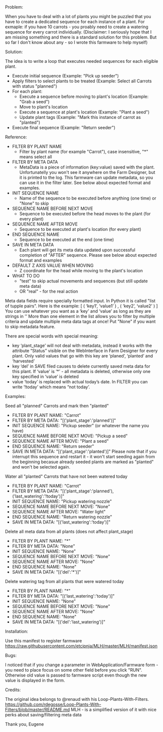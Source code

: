 Problem:

When you have to deal with a lot of plants you might be puzzled that you have to create a dedicated sequence for each
instance of a plant. For exmaple: if you have 10 carrots - you proably need to create a watering sequence for every carrot
individually. (Disclaimer: I seriously hope that I am missing something and there is a standard solution for this
problem. But so far I don't know about any - so I wrote this farmware to help myself)

Solution:

The idea is to write a loop that executes needed sequences for each eligible plant.
- Execute initial sequence                                  (Example: "Pick up seeder")
- Apply filters to select plants to be treated       		(Example: Select all Carrots with status "planned")
- For each plant:
    - Execute a sequence before moving to plant's location  (Example: "Grab a seed")
    - Move to plant's location
    - Execute a sequence at plant's location                (Example: "Plant a seed")
    - Update plant tags 	                                (Example: "Mark this instance of carrot as "planted")
- Execute final sequence                                    (Example: "Return seeder")

Reference:

- FILTER BY PLANT NAME
    - Filter by plant name (for example "Carrot"), case insensitive, "*" means select all
- FILTER BY META DATA
    - MetaData is a piece of information (key:value) saved with the plant. Unfortunatelly you won't see it anywhere on
    the Farm Designer, but it is printed to the log. This farmware can update metadata, so you can use it in the
    filter later. See below about expected format and examples.
- INIT SEQUENCE NAME
    - Name of the sequence to be executed before anything (one time) or "None" to skip
- SEQUENCE NAME BEFORE NEXT MOVE
    - Sequence to be executed before the head moves to the plant (for every plant)
- SEQUENCE NAME AFTER MOVE
    - Sequence to be executed at plant's location (for every plant)
- END SEQUENCE NAME
    - Sequence to be executed at the end (one time)
- SAVE IN META DATA
    - Each plant will get its meta data updated upon successful completion of "AFTER" sequence. Please see below about
    expected format and examples
- DEFAULT Z AXIS VALUE WHEN MOVING
    - Z coordinate for the head while moving to the plant's location
- WHAT TO DO
    - "test" to skip actual movements and sequences (but still update meta data)
    - OR "real" - for the real action

Meta data fields require specially formatted input. In Python it is called "list of tupple pairs". Here is the example:
[ ( ‘key1’, ‘value1’ ) , ( ‘key2’, ‘value2’ ) ]
You can use whatever you want as a ‘key' and ‘value’ as long as they are strings in '’
More than one element in the list allows you to filter by multiple criteria and update multiple meta data tags at once!
Put "None" if you want to skip metadata feature.

There are special words with special meaning:
- key ‘plant_stage’ will not deal with metadata, instead it works with the attribute “Status” visible on the WebInterface
in Farm Designer for every plant. Only valid values that go with this key are ‘planed’, ‘planted’ and ‘harvested’
- key ‘del’ in SAVE filed causes to delete currently saved meta data for this plant. If ‘value' is ‘*’ - all metadata is
deleted, otherwise only one key specified in ‘value’ is deleted
- value ‘today’ is replaced with actual today’s date. In FILTER you can write ‘!today’ which means “not today’.

Examples:

Seed all "planned" Carrots and mark then "planted"
- FILTER BY PLANT NAME:             "Carrot"
- FILTER BY META DATA:              "[('plant_stage':'planned')]"
- INIT SEQUENCE NAME:               "Pickup seeder"  (or whatever the name you have)
- SEQUENCE NAME BEFORE NEXT MOVE:   "Pickup a seed"
- SEQUENCE NAME AFTER MOVE:         "Plant a seed"
- END SEQUENCE NAME:                "Return seeder"
- SAVE IN META DATA:                "[('plant_stage':'planted')]"
Please note that if you interrupt this sequence and restart it - it won't start seeding again from the beginning becasue
already seeded plants are marked as "planted" and won't be selected again.


Water all "planted" Carrots that have not been watered today
- FILTER BY PLANT NAME:             "Carrot"
- FILTER BY META DATA:              "[('plant_stage':'planned'), ('last_watering':'!today')]"
- INIT SEQUENCE NAME:               "Pickup watering nozzle"
- SEQUENCE NAME BEFORE NEXT MOVE:   "None"
- SEQUENCE NAME AFTER MOVE:         "Water light"
- END SEQUENCE NAME:                "Return watering nozzle"
- SAVE IN META DATA:                "[('last_watering':'today')]"

Delete all meta data from all plants (does not affect plant_stage)
- FILTER BY PLANT NAME:             "*"
- FILTER BY META DATA:              "None"
- INIT SEQUENCE NAME:               "None"
- SEQUENCE NAME BEFORE NEXT MOVE:   "None"
- SEQUENCE NAME AFTER MOVE:         "None"
- END SEQUENCE NAME:                "None"
- SAVE IN META DATA:                "[('del':'*')]"

Delete watering tag from all plants that were watered today
- FILTER BY PLANT NAME:             "*"
- FILTER BY META DATA:              "[('last_watering':'today')]"
- INIT SEQUENCE NAME:               "None"
- SEQUENCE NAME BEFORE NEXT MOVE:   "None"
- SEQUENCE NAME AFTER MOVE:         "None"
- END SEQUENCE NAME:                "None"
- SAVE IN META DATA:                "[('del':'last_watering')]"


Installation:

Use this manifest to register farmware
https://raw.githubusercontent.com/etcipnja/MLH/master/MLH/manifest.json

Bugs:

I noticed that if you change a parameter in WebApplication/Farmware form - you need to place focus on some other
field before you click "RUN". Otherwise old value is  passed to farmware script even though the new value
is displayed in the form.


Credits:

The original idea belongs to @renaud with his Loop-Plants-With-Filters. https://github.com/rdegosse/Loop-Plants-With-Filters/blob/master/README.md
MLH - is a simplified version of it with nice perks about saving/filtering meta data

Thank you,
Eugene

